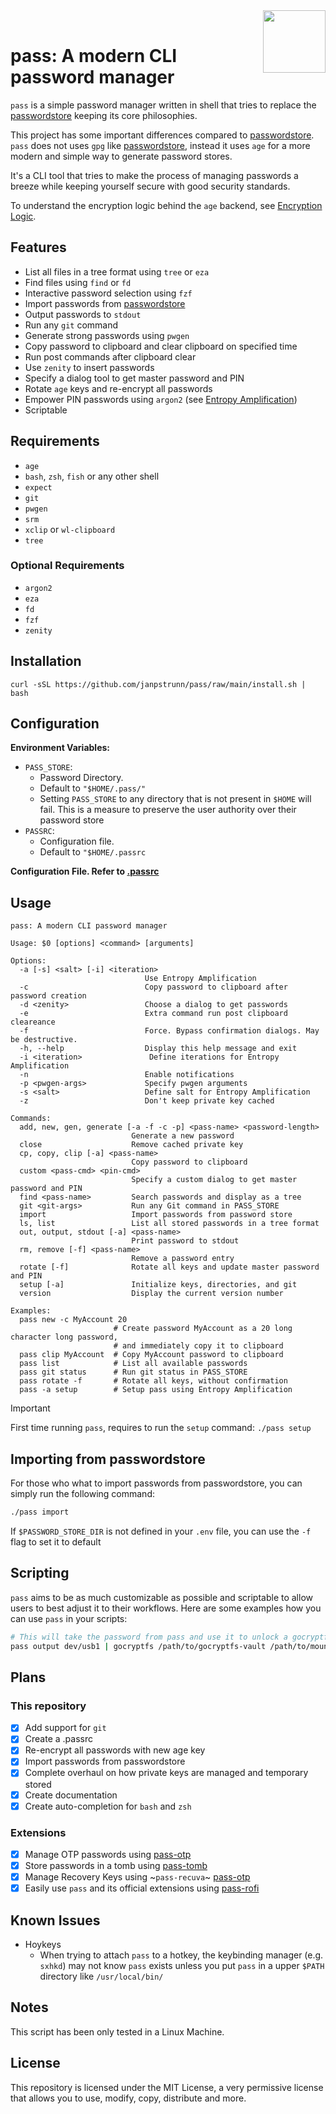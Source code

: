 <img src="https://git.disroot.org/janpstrunn/images/raw/branch/main/pass.png" align="right" height="100"/>
<br>

# pass: A modern CLI password manager

`pass` is a simple password manager written in shell that tries to replace the [passwordstore](https://www.passwordstore.org/) keeping its core philosophies.

This project has some important differences compared to [passwordstore](https://www.passwordstore.org/). `pass` does not uses `gpg` like [passwordstore](https://www.passwordstore.org/), instead it uses `age` for a more modern and simple way to generate password stores.

It's a CLI tool that tries to make the process of managing passwords a breeze while keeping yourself secure with good security standards.

To understand the encryption logic behind the `age` backend, see [Encryption Logic](https://github.com/janpstrunn/pass/wiki/Encryption-Logic).

## Features

- List all files in a tree format using `tree` or `eza`
- Find files using `find` or `fd`
- Interactive password selection using `fzf`
- Import passwords from [passwordstore](https://www.passwordstore.org/)
- Output passwords to `stdout`
- Run any `git` command
- Generate strong passwords using `pwgen`
- Copy password to clipboard and clear clipboard on specified time
- Run post commands after clipboard clear
- Use `zenity` to insert passwords
- Specify a dialog tool to get master password and PIN
- Rotate `age` keys and re-encrypt all passwords
- Empower PIN passwords using `argon2` (see [Entropy Amplification](https://github.com/janpstrunn/pass/wiki/Encryption-Logic#entropy-amplification))
- Scriptable

## Requirements

- `age`
- `bash`, `zsh`, `fish` or any other shell
- `expect`
- `git`
- `pwgen`
- `srm`
- `xclip` or `wl-clipboard`
- `tree`

### Optional Requirements

- `argon2`
- `eza`
- `fd`
- `fzf`
- `zenity`

## Installation

```
curl -sSL https://github.com/janpstrunn/pass/raw/main/install.sh | bash
```

## Configuration

**Environment Variables:**

- `PASS_STORE`:
  - Password Directory.
  - Default to `"$HOME/.pass/"`
  - Setting `PASS_STORE` to any directory that is not present in `$HOME` will fail. This is a measure to preserve the user authority over their password store
- `PASSRC`:
  - Configuration file.
  - Default to `"$HOME/.passrc`

**Configuration File. Refer to [.passrc](https://github.com/janpstrunn/pass/blob/main/.passrc)**

## Usage

```
pass: A modern CLI password manager

Usage: $0 [options] <command> [arguments]

Options:
  -a [-s] <salt> [-i] <iteration>
                              Use Entropy Amplification
  -c                          Copy password to clipboard after password creation
  -d <zenity>                 Choose a dialog to get passwords
  -e                          Extra command run post clipboard cleareance
  -f                          Force. Bypass confirmation dialogs. May be destructive.
  -h, --help                  Display this help message and exit
  -i <iteration>               Define iterations for Entropy Amplification
  -n                          Enable notifications
  -p <pwgen-args>             Specify pwgen arguments
  -s <salt>                   Define salt for Entropy Amplification
  -z                          Don't keep private key cached

Commands:
  add, new, gen, generate [-a -f -c -p] <pass-name> <password-length>
                           Generate a new password
  close                    Remove cached private key
  cp, copy, clip [-a] <pass-name>
                           Copy password to clipboard
  custom <pass-cmd> <pin-cmd>
                           Specify a custom dialog to get master password and PIN
  find <pass-name>         Search passwords and display as a tree
  git <git-args>           Run any Git command in PASS_STORE
  import                   Import passwords from password store
  ls, list                 List all stored passwords in a tree format
  out, output, stdout [-a] <pass-name>
                           Print password to stdout
  rm, remove [-f] <pass-name>
                           Remove a password entry
  rotate [-f]              Rotate all keys and update master password and PIN
  setup [-a]               Initialize keys, directories, and git
  version                  Display the current version number

Examples:
  pass new -c MyAccount 20
                       # Create password MyAccount as a 20 long character long password,
                       # and immediately copy it to clipboard
  pass clip MyAccount  # Copy MyAccount password to clipboard
  pass list            # List all available passwords
  pass git status      # Run git status in PASS_STORE
  pass rotate -f       # Rotate all keys, without confirmation
  pass -a setup        # Setup pass using Entropy Amplification
```

> [!IMPORTANT]
> First time running `pass`, requires to run the `setup` command: `./pass setup`

## Importing from passwordstore

For those who what to import passwords from passwordstore, you can simply run the following command:

```bash
./pass import
```

If `$PASSWORD_STORE_DIR` is not defined in your `.env` file, you can use the `-f` flag to set it to default

## Scripting

`pass` aims to be as much customizable as possible and scriptable to allow users to best adjust it to their workflows. Here are some examples how you can use `pass` in your scripts:

```bash
# This will take the password from pass and use it to unlock a gocryptfs vault
pass output dev/usb1 | gocryptfs /path/to/gocryptfs-vault /path/to/mount
```

## Plans

### This repository

- [x] Add support for `git`
- [x] Create a .passrc
- [x] Re-encrypt all passwords with new age key
- [x] Import passwords from passwordstore
- [x] Complete overhaul on how private keys are managed and temporary stored
- [x] Create documentation
- [x] Create auto-completion for `bash` and `zsh`

### Extensions

- [x] Manage OTP passwords using [pass-otp](https://github.com/janpstrunn/pass-otp)
- [x] Store passwords in a tomb using [pass-tomb](https://github.com/janpstrunn/pass-tomb)
- [x] Manage Recovery Keys using ~`pass-recuva`~ [pass-otp](https://github.com/janpstrunn/pass-otp)
- [x] Easily use `pass` and its official extensions using [pass-rofi](https://github.com/janpstrunn/pass-rofi)

## Known Issues

- Hoykeys
  - When trying to attach `pass` to a hotkey, the keybinding manager (e.g. `sxhkd`) may not know `pass` exists unless you put `pass` in a upper `$PATH` directory like `/usr/local/bin/`

## Notes

This script has been only tested in a Linux Machine.

## License

This repository is licensed under the MIT License, a very permissive license that allows you to use, modify, copy, distribute and more.

